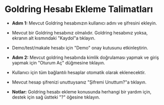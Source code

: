 # **Goldring Hesabı Ekleme Talimatları**
- **Adım 1:** Mevcut Goldring hesabınızın kullanıcı adını ve şifresini ekleyin. 
- Mevcut bir Goldring hesabınız olmalıdır. Goldring hesabınız yoksa, ekranın alt kısmındaki "Kaydol"a tıklayın.
- Demo/test/makale hesabı için "Demo" onay kutusunu etkinleştirin.
- **Adım 2:** Mevcut goldring hesabında kimlik doğrulaması yapmak ve giriş yapmak için "Oturum Aç" düğmesine tıklayın.
- Kullanıcı için tüm bağlantılı hesaplar otomatik olarak eklenecektir.
- Mevcut hesap şifrenizi unuttuysanız "Şifremi Unuttum?"a tıklayın.

- **Notlar:** Goldring hesabı ekleme konusunda herhangi bir yardım için, destek için sağ üstteki "?" öğesine tıklayın.
